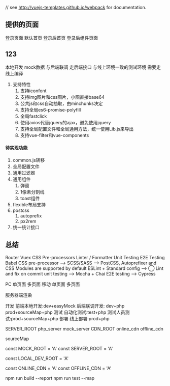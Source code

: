 // see http://vuejs-templates.github.io/webpack for documentation.

## 提供的页面
登录页面
默认首页
登录后首页
登录后组件页面

## 123
本地开发
    mock数据
与后端联调
    走后端接口
与线上环境一致的测试环境
    需要走线上编译

1. 支持特性
    1. 支持iconfont
    1. 支持img图片和css图片，小图直接base64
    1. 公共js和css自动抽取，由minchunks决定
    1. 支持全局es6-promise-polyfill
    1. 全局fastclick
    1. 使用axios代替jquery的ajax，避免使用jquery
    1. 支持全局配置文件和全局通用方法，统一使用Lib.js来导出
    1. 支持vue-filter和vue-components

#### 待实现功能
1. common.js转移
1. 全局配置文件
1. 通用过滤器
1. 通用组件
    1. 弹窗
    1. 1像素分割线
    1. toast组件
1. flexible布局支持
1. postcss
    1. autoprefix
    1. px2rem
1. 统一统计接口


## 总结
Router
Vuex
CSS Pre-processors
Linter / Formatter
Unit Testing
E2E Testing
Babel
CSS pre-processor --> SCSS/SASS --> PostCSS, Autoprefixer and CSS Modules are supported by default
ESLint + Standard config --> ◯ Lint and fix on commit
unit testing --> Mocha + Chai
E2E testing --> Cypress

PC
    单页面
    多页面
移动
    单页面
    多页面

服务器端渲染


开发
    前端本地开发:dev+easyMock
    后端联调开发:
        dev+php
        prod+sourceMap+php
测试
    自动化测试:test+php
    测试人员测试:prod+sourceMap+php
部署
    线上部署:prod+php

SERVER_ROOT
    php_server
    mock_server
CDN_ROOT
    online_cdn
    offline_cdn

sourceMap



const MOCK_ROOT = 'A'
const SERVER_ROOT = 'A'

const LOCAL_DEV_ROOT = 'A'

const ONLINE_CDN = 'A'
const OFFLINE_CDN = 'A'


npm run build --report
npm run test --map
